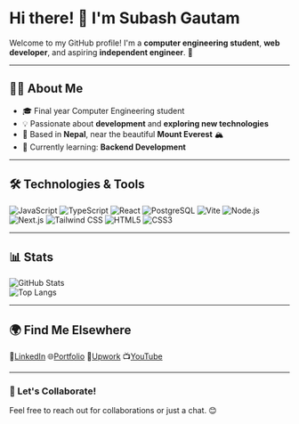 # Hi there! 👋 I'm Subash Gautam

Welcome to my GitHub profile! I'm a **computer engineering student**, **web developer**, and aspiring **independent engineer**. 🚀

---

## 👨‍💻 About Me

-   🎓 Final year Computer Engineering student
-   💡 Passionate about **development** and **exploring new technologies**
-   📍 Based in **Nepal**, near the beautiful **Mount Everest** 🏔️
-   🌱 Currently learning: **Backend Development**

---

## 🛠️ Technologies & Tools

![JavaScript](https://img.shields.io/badge/JavaScript-F7DF1E?style=for-the-badge&logo=javascript&logoColor=black)
![TypeScript](https://img.shields.io/badge/TypeScript-007ACC?style=for-the-badge&logo=typescript&logoColor=white)
![React](https://img.shields.io/badge/React-20232A?style=for-the-badge&logo=react&logoColor=61DAFB)
![PostgreSQL](https://img.shields.io/badge/PostgreSQL-336791?style=for-the-badge&logo=postgresql&logoColor=white)
![Vite](https://img.shields.io/badge/Vite-646CFF?style=for-the-badge&logo=vite&logoColor=FFD62E)
![Node.js](https://img.shields.io/badge/Node.js-43B3AE?style=for-the-badge&logo=nodejs&logoColor=white)
![Next.js](https://img.shields.io/badge/Next.js-000000?style=for-the-badge&logo=nextjs&logoColor=white)
![Tailwind CSS](https://img.shields.io/badge/Tailwind_CSS-38B2AC?style=for-the-badge&logo=tailwind-css&logoColor=white)
![HTML5](https://img.shields.io/badge/HTML5-E34F26?style=for-the-badge&logo=html5&logoColor=white)
![CSS3](https://img.shields.io/badge/CSS3-1572B6?style=for-the-badge&logo=css3&logoColor=white)

---

## 📊 Stats

![GitHub Stats](https://github-readme-stats.vercel.app/api?username=subash-gautam&show_icons=true&theme=radical)  
![Top Langs](https://github-readme-stats.vercel.app/api/top-langs/?username=subash-gautam&layout=compact&theme=radical)

---

## 🌍 Find Me Elsewhere

🔗[LinkedIn](https://www.linkedin.com/in/ersubashgautam/)
🌐[Portfolio](https://portfolio.subash17.com.np/)
💼[Upwork](https://www.upwork.com/freelancers/~01c59296583c29fcfd)
📺[YouTube](https://www.youtube.com/@इएनजीटी)

---

### 🚀 Let's Collaborate!

Feel free to reach out for collaborations or just a chat. 😊

